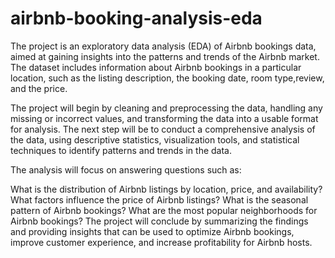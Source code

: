 # airbnb-booking-analysis-eda

The project is an exploratory data analysis (EDA) of Airbnb bookings data, aimed at gaining insights into the patterns and trends of the Airbnb market. The dataset includes information about Airbnb bookings in a particular location, such as the listing description, the booking date, room type,review, and the price.

The project will begin by cleaning and preprocessing the data, handling any missing or incorrect values, and transforming the data into a usable format for analysis. The next step will be to conduct a comprehensive analysis of the data, using descriptive statistics, visualization tools, and statistical techniques to identify patterns and trends in the data.

The analysis will focus on answering questions such as:

What is the distribution of Airbnb listings by location, price, and availability?
What factors influence the price of Airbnb listings?
What is the seasonal pattern of Airbnb bookings?
What are the most popular neighborhoods for Airbnb bookings?
The project will conclude by summarizing the findings and providing insights that can be used to optimize Airbnb bookings, improve customer experience, and increase profitability for Airbnb hosts.

